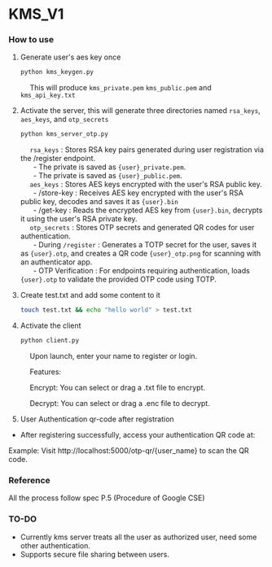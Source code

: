 # KMS_V1

### How to use  
1. Generate user's aes key once  
   ```sh
   python kms_keygen.py
   ```
   &ensp;&ensp; This will produce `kms_private.pem` `kms_public.pem` and `kms_api_key.txt`

2. Activate the server, this will generate three directories named `rsa_keys`, `aes_keys`, and `otp_secrets` 
   ```sh
   python kms_server_otp.py
   ```
   &ensp;&ensp; `rsa_keys` : Stores RSA key pairs generated during user registration via the /register endpoint.  
   &ensp;&ensp;&ensp; - The private is saved as `{user}_private.pem`.  
   &ensp;&ensp;&ensp; - The private is saved as `{user}_public.pem`.  
   &ensp;&ensp; `aes_keys` : Stores AES keys encrypted with the user's RSA public key.  
   &ensp;&ensp;&ensp; - /store-key : Receives AES key encrypted with the user's RSA public key, decodes and saves it as `{user}.bin`  
   &ensp;&ensp;&ensp; - /get-key : Reads the encrypted AES key from `{user}.bin`, decrypts it using the user's RSA private key.  
   &ensp;&ensp; `otp_secrets` : Stores OTP secrets and generated QR codes for user authentication.  
   &ensp;&ensp;&ensp; - During `/register` : Generates a TOTP secret for the user, saves it as `{user}.otp`, and creates a QR code `{user}_otp.png` for scanning with an authenticator app.  
   &ensp;&ensp;&ensp; - OTP Verification : For endpoints requiring authentication, loads `{user}.otp` to validate the provided OTP code using TOTP.


3. Create test.txt and add some content to it  
   ```sh
   touch test.txt && echo "hello world" > test.txt
   ```
4. Activate the client
   ```sh
   python client.py
   ```
   &ensp;&ensp; Upon launch, enter your name to register or login.

   &ensp;&ensp;   Features:

   &ensp;&ensp;   Encrypt: You can select or drag a .txt file to encrypt.

   &ensp;&ensp;   Decrypt: You can select or drag a .enc file to decrypt.

5. User Authentication qr-code after registration
- After registering successfully, access your authentication QR code at:

Example: Visit http://localhost:5000/otp-qr/{user_name} to scan the QR code.

### Reference
All the process follow spec P.5 (Procedure of Google CSE)

### TO-DO
- Currently kms server treats all the user as authorized user, need some other authentication.
- Supports secure file sharing between users.
